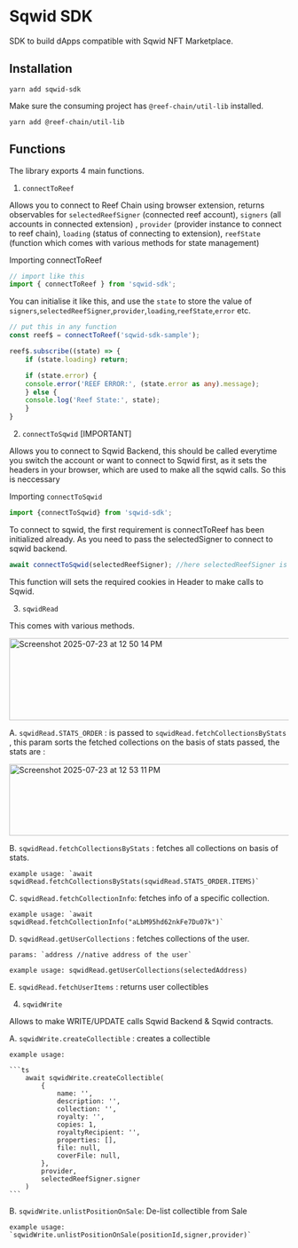 # Sqwid SDK

SDK to build dApps compatible with Sqwid NFT Marketplace.

## Installation

```yarn add sqwid-sdk```

Make sure the consuming project has `@reef-chain/util-lib` installed.

`yarn add @reef-chain/util-lib`

## Functions

The library exports 4 main functions.

1. `connectToReef`

Allows you to connect to Reef Chain using browser extension, returns observables for `selectedReefSigner` (connected reef account), `signers` (all accounts in connected extension) , `provider` (provider instance to connect to reef chain), `loading` (status of connecting to extension), `reefState` (function which comes with various methods for state management)

Importing connectToReef

```ts
// import like this
import { connectToReef } from 'sqwid-sdk';
```

You can initialise it like this, and use the `state` to store the value of `signers`,`selectedReefSigner`,`provider`,`loading`,`reefState`,`error` etc.

```ts
// put this in any function
const reef$ = connectToReef('sqwid-sdk-sample');

reef$.subscribe((state) => {
    if (state.loading) return;

    if (state.error) {
    console.error('REEF ERROR:', (state.error as any).message);
    } else {
    console.log('Reef State:', state);
    }
}
```

2. `connectToSqwid` [IMPORTANT]

Allows you to connect to Sqwid Backend, this should be called everytime you switch the account or want to connect to Sqwid first, as it sets the headers in your browser, which are used to make all the sqwid calls. So this is neccessary

Importing `connectToSqwid`

```ts
import {connectToSqwid} from 'sqwid-sdk';
```

To connect to sqwid, the first requirement is connectToReef has been initialized already. As you need to pass the selectedSigner to connect to sqwid backend.

```ts
await connectToSqwid(selectedReefSigner); //here selectedReefSigner is reefExtensionConnectResponse.selectedReefSigner 
```

This function will sets the required cookies in Header to make calls to Sqwid.

3. `sqwidRead`

This comes with various methods.

<img width="809" height="148" alt="Screenshot 2025-07-23 at 12 50 14 PM" src="https://github.com/user-attachments/assets/0d38adef-f2a7-4ea5-b506-9ac3e6dd2b96" />

A. `sqwidRead.STATS_ORDER` : is passed to `sqwidRead.fetchCollectionsByStats` , this param sorts the fetched collections on the basis of stats passed, the stats are :

<img width="872" height="129" alt="Screenshot 2025-07-23 at 12 53 11 PM" src="https://github.com/user-attachments/assets/ceb6dfc3-4b6a-4ec9-a085-9ba31c6b16c9" />

B. `sqwidRead.fetchCollectionsByStats` : fetches all collections on basis of stats.
    
    example usage: `await sqwidRead.fetchCollectionsByStats(sqwidRead.STATS_ORDER.ITEMS)`

C. `sqwidRead.fetchCollectionInfo`: fetches info of a specific collection.

    example usage: `await sqwidRead.fetchCollectionInfo("aLbM95hd62nkFe7Du07k")`

D. `sqwidRead.getUserCollections` : fetches collections of the user.

    params: `address //native address of the user`

    example usage: sqwidRead.getUserCollections(selectedAddress)

E. `sqwidRead.fetchUserItems` : returns user collectibles

4. `sqwidWrite`

Allows to make WRITE/UPDATE calls Sqwid Backend & Sqwid contracts.

A. `sqwidWrite.createCollectible` : creates a collectible

    example usage:

    ```ts
        await sqwidWrite.createCollectible(
            {
                name: '',
                description: '',
                collection: '',
                royalty: '',
                copies: 1,
                royaltyRecipient: '',
                properties: [],
                file: null,
                coverFile: null,
            },
            provider,
            selectedReefSigner.signer
        )
    ```

B. `sqwidWrite.unlistPositionOnSale`: De-list collectible from Sale

    example usage: `sqwidWrite.unlistPositionOnSale(positionId,signer,provider)`